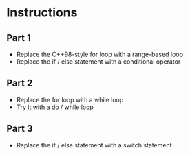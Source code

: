 # Instructions

## Part 1

* Replace the C++98-style for loop with a range-based loop
* Replace the if / else statement with a conditional operator

## Part 2

* Replace the for loop with a while loop
* Try it with a do / while loop

## Part 3

* Replace the if / else statement with a switch statement
